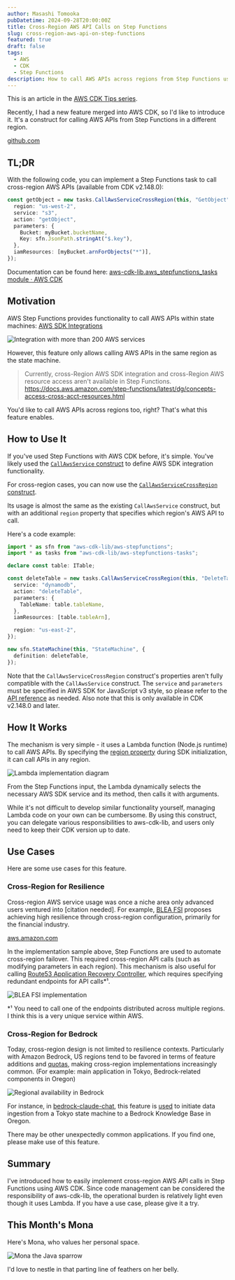 ```yaml
---
author: Masashi Tomooka
pubDatetime: 2024-09-28T20:00:00Z
title: Cross-Region AWS API Calls on Step Functions
slug: cross-region-aws-api-on-step-functions
featured: true
draft: false
tags:
  - AWS
  - CDK
  - Step Functions
description: How to call AWS APIs across regions from Step Functions using a new AWS CDK construct.
---
```


This is an article in the [AWS CDK Tips series](https://tmokmss.hatenablog.com/entry/aws_cdk_tips).

Recently, I had a new feature merged into AWS CDK, so I'd like to introduce it. It's a construct for calling AWS APIs from Step Functions in a different region.

[github.com](https://github.com/aws/aws-cdk/pull/30061)

## TL;DR

With the following code, you can implement a Step Functions task to call cross-region AWS APIs (available from CDK v2.148.0):

```typescript
const getObject = new tasks.CallAwsServiceCrossRegion(this, "GetObject", {
  region: "us-west-2",
  service: "s3",
  action: "getObject",
  parameters: {
    Bucket: myBucket.bucketName,
    Key: sfn.JsonPath.stringAt("$.key"),
  },
  iamResources: [myBucket.arnForObjects("*")],
});
```

Documentation can be found here: [aws-cdk-lib.aws_stepfunctions_tasks module · AWS CDK](https://docs.aws.amazon.com/cdk/api/v2/docs/aws-cdk-lib.aws_stepfunctions_tasks-readme.html#cross-region-aws-api-call)

## Motivation

AWS Step Functions provides functionality to call AWS APIs within state machines: [AWS SDK Integrations](https://docs.aws.amazon.com/step-functions/latest/dg/supported-services-awssdk.html)

![Integration with more than 200 AWS services](./images/aws-sdk-integrations.png)

However, this feature only allows calling AWS APIs in the same region as the state machine.

> Currently, cross-Region AWS SDK integration and cross-Region AWS resource access aren't available in Step Functions.
> <https://docs.aws.amazon.com/step-functions/latest/dg/concepts-access-cross-acct-resources.html>

You'd like to call AWS APIs across regions too, right? That's what this feature enables.

## How to Use It

If you've used Step Functions with AWS CDK before, it's simple. You've likely used the [`CallAwsService` construct](https://docs.aws.amazon.com/cdk/api/v2/docs/aws-cdk-lib.aws_stepfunctions_tasks.CallAwsService.html) to define AWS SDK integration functionality.

For cross-region cases, you can now use the [`CallAwsServiceCrossRegion` construct](https://docs.aws.amazon.com/cdk/api/v2/docs/aws-cdk-lib.aws_stepfunctions_tasks.CallAwsServiceCrossRegion.html).

Its usage is almost the same as the existing `CallAwsService` construct, but with an additional `region` property that specifies which region's AWS API to call.

Here's a code example:

```typescript
import * as sfn from "aws-cdk-lib/aws-stepfunctions";
import * as tasks from "aws-cdk-lib/aws-stepfunctions-tasks";

declare const table: ITable;

const deleteTable = new tasks.CallAwsServiceCrossRegion(this, "DeleteTable", {
  service: "dynamodb",
  action: "deleteTable",
  parameters: {
    TableName: table.tableName,
  },
  iamResources: [table.tableArn],

  region: "us-east-2",
});

new sfn.StateMachine(this, "StateMachine", {
  definition: deleteTable,
});
```

Note that the `CallAwsServiceCrossRegion` construct's properties aren't fully compatible with the `CallAwsService` construct. The `service` and `parameters` must be specified in AWS SDK for JavaScript v3 style, so please refer to the [API reference](https://docs.aws.amazon.com/AWSJavaScriptSDK/v3/latest/) as needed. Also note that this is only available in CDK v2.148.0 and later.

## How It Works

The mechanism is very simple - it uses a Lambda function (Node.js runtime) to call AWS APIs. By specifying the [region property](https://docs.aws.amazon.com/sdk-for-javascript/v3/developer-guide/setting-region.html#setting-region-constructor) during SDK initialization, it can call APIs in any region.

![Lambda implementation diagram](./images/lambda-implementation.png)

From the Step Functions input, the Lambda dynamically selects the necessary AWS SDK service and its method, then calls it with arguments.

While it's not difficult to develop similar functionality yourself, managing Lambda code on your own can be cumbersome. By using this construct, you can delegate various responsibilities to aws-cdk-lib, and users only need to keep their CDK version up to date.

## Use Cases

Here are some use cases for this feature.

### Cross-Region for Resilience

Cross-region AWS service usage was once a niche area only advanced users ventured into [citation needed]. For example, [BLEA FSI](https://github.com/aws-samples/baseline-environment-on-aws-for-financial-services-institute) proposes achieving high resilience through cross-region configuration, primarily for the financial industry.

[aws.amazon.com](https://aws.amazon.com/jp/blogs/news/bleafsi-update-v1-3-0/)

In the implementation sample above, Step Functions are used to automate cross-region failover. This required cross-region API calls (such as modifying parameters in each region). This mechanism is also useful for calling [Route53 Application Recovery Controller](https://docs.aws.amazon.com/routing-control/latest/APIReference/API_UpdateRoutingControlState.html), which requires specifying redundant endpoints for API calls\*¹.

![BLEA FSI implementation](./images/blea-fsi.png)

\*¹ You need to call one of the endpoints distributed across multiple regions. I think this is a very unique service within AWS.

### Cross-Region for Bedrock

Today, cross-region design is not limited to resilience contexts. Particularly with Amazon Bedrock, US regions tend to be favored in terms of feature additions and [quotas](https://docs.aws.amazon.com/bedrock/latest/userguide/quotas.html), making cross-region implementations increasingly common. (For example: main application in Tokyo, Bedrock-related components in Oregon)

![Regional availability in Bedrock](./images/bedrock-regions.png)

For instance, in [bedrock-claude-chat](https://github.com/aws-samples/bedrock-claude-chat), this feature is [used](https://github.com/aws-samples/bedrock-claude-chat/blob/82a6912e87bb0a7ae81268e0cceb1399b557e5d1/cdk/lib/constructs/embedding.ts#L479-L524) to initiate data ingestion from a Tokyo state machine to a Bedrock Knowledge Base in Oregon.

There may be other unexpectedly common applications. If you find one, please make use of this feature.

## Summary

I've introduced how to easily implement cross-region AWS API calls in Step Functions using AWS CDK.
Since code management can be considered the responsibility of aws-cdk-lib, the operational burden is relatively light even though it uses Lambda.
If you have a use case, please give it a try.

## This Month's Mona

Here's Mona, who values her personal space.

![Mona the Java sparrow](./images/mona-bird.jpg)

I'd love to nestle in that parting line of feathers on her belly.
